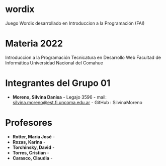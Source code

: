# wordix
Juego Wordix desarrollado en Introduccion a la Programación (FAI)

# Materia 2022

Introduccion a la Programación
Tecnicatura en Desarrollo Web
Facultad de Informática
Universidad Nacional del Comahue

# Integrantes del Grupo 01

- **Moreno, Silvina Danisa** - Legajo 3596 - mail: silvina.moreno@est.fi.uncoma.edu.ar - GitHub : SilvinaMoreno

# Profesores

- **Rotter, Maria José** -
- **Rozas, Karina** -
- **Torchinsky, David** -
- **Torres, Cristian** -
- **Carasco, Claudia** -